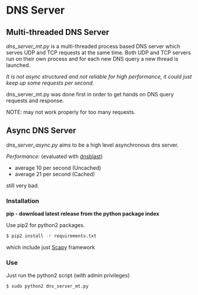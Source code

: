 # **DNS Server**

## Multi-threaded DNS Server

*dns_server_mt.py* is a multi-threaded process based DNS server which serves UDP and TCP requests at the same time. Both UDP and TCP servers run on their own process and for each new DNS query a new thread is launched. 

*It is not async structured and not reliable for high performance, it could just keep up some requests per second.*

dns_server_mt.py was done first in order to get hands on DNS query requests and response.

NOTE: may not work properly for too many requests.

## Async DNS Server

*dns_server_async.py* aims to be a high level asynchronous dns server. 


*Performance:* (evaluated with [dnsblast](https://github.com/jedisct1/dnsblast))
* average 10 per second (Uncached)
* average 21 per second (Cached)

still very bad.


### **Installation**
**pip - download latest release from the python package index**

Use pip2 for python2 packages.
```bash
$ pip2 install -r requirements.txt
```

which include just [Scapy](https://github.com/secdev/scapy) framework

### **Use**

Just run the python2 script (with admin privileges)
```bash
$ sudo python2 dns_server_mt.py
```
